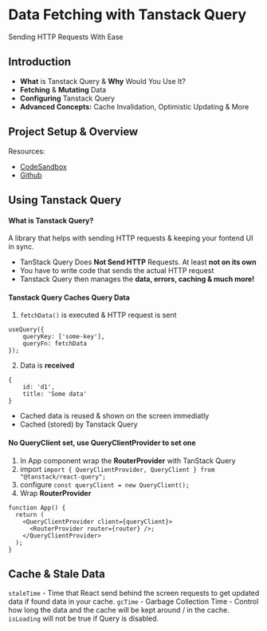 # Data Fetching with Tanstack Query
Sending HTTP Requests With Ease

## Introduction
- **What** is Tanstack Query & **Why** Would You Use It?
- **Fetching** & **Mutating** Data
- **Configuring** Tanstack Query
- **Advanced Concepts:** Cache Invalidation, Optimistic Updating & More

## Project Setup & Overview
Resources:
* [CodeSandbox](https://codesandbox.io/p/devbox/react-query-start-md9z2g?file=%2Fsrc%2Fmain.jsx)
* [Github](https://github.com/academind/react-complete-guide-course-resources/blob/main/attachments/24%20React%20Query/starting-project.zip)

## Using Tanstack Query

#### What is Tanstack Query?
A library that helps with sending HTTP requests & keeping your fontend UI in sync.

* TanStack Query Does **Not Send HTTP** Requests. At least **not on its own**
* You have to write code that sends the actual HTTP request
* Tanstack Query then manages the **data, errors, caching & much more!**

#### Tanstack Query Caches Query Data
1. ```fetchData()``` is executed & HTTP request is sent 
```
useQuery({
    queryKey: ['some-key'],
    queryFn: fetchData
});
```

2. Data is **received**
```
{
    id: 'd1',
    title: 'Some data'
}
```
- Cached data is reused & shown on the screen immediatly
- Cached (stored) by Tanstack Query

#### No QueryClient set, use QueryClientProvider to set one
1. In App component wrap the **RouterProvider** with TanStack Query
2. import ```import { QueryClientProvider, QueryClient } from "@tanstack/react-query";```
3. configure ```const queryClient = new QueryClient();```
4. Wrap **RouterProvider**
```
function App() {
  return (
    <QueryClientProvider client={queryClient}>
      <RouterProvider router={router} />;
    </QueryClientProvider>
  );
}
```

## Cache & Stale Data
```staleTime``` - Time that React send behind the screen requests to get updated data if found data in your cache.
```gcTime``` - Garbage Collection Time - Control how long the data and the cache will be kept around / in the cache.
```isLoading``` will not be true if Query is disabled.